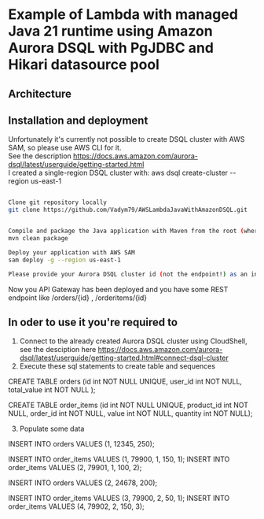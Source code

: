 # Example of Lambda with managed Java 21 runtime using Amazon Aurora DSQL with PgJDBC and Hikari datasource pool 

## Architecture



## Installation and deployment

Unfortunately it's currently not possible to create DSQL cluster with AWS SAM, so please use AWS CLI for it.  
See the description https://docs.aws.amazon.com/aurora-dsql/latest/userguide/getting-started.html  
I created a single-region DSQL cluster with: aws dsql create-cluster --region us-east-1  


```bash

Clone git repository locally
git clone https://github.com/Vadym79/AWSLambdaJavaWithAmazonDSQL.git


Compile and package the Java application with Maven from the root (where pom.xml is located) of the project
mvn clean package

Deploy your application with AWS SAM
sam deploy -g --region us-east-1

Please provide your Aurora DSQL cluster id (not the endpoint!) as an input for the variable AuroraDSQLClusterId like jkliueisyb4ghfunxgzgjklll
```
Now you API Gateway has been deployed and you have some REST endpoint like /orders/{id} , /orderitems/{id}

## In oder to use it you're required to

1) Connect to the already created Aurora DSQL cluster using CloudShell, see the desciption here https://docs.aws.amazon.com/aurora-dsql/latest/userguide/getting-started.html#connect-dsql-cluster
2) Execute these sql statements to create table and sequences   

CREATE TABLE orders (id int  NOT NULL UNIQUE,  user_id  int NOT NULL, total_value int NOT NULL ); 

CREATE TABLE order_items (id int  NOT NULL UNIQUE,  product_id int NOT NULL, order_id int NOT NULL, value int NOT NULL, quantity int NOT NULL);

3) Populate some data

INSERT INTO orders VALUES (1, 12345, 250); 

INSERT INTO order_items VALUES (1, 79900, 1, 150, 1); 
INSERT INTO order_items VALUES (2, 79901, 1, 100, 2); 


INSERT INTO orders VALUES (2, 24678, 200); 

INSERT INTO order_items VALUES (3, 79900, 2, 50, 1); 
INSERT INTO order_items VALUES (4, 79902, 2, 150, 3); 
